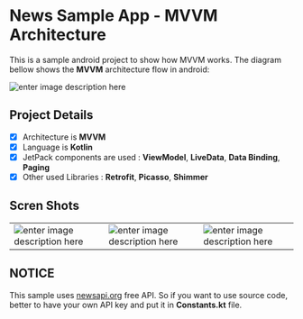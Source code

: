
# News Sample App - MVVM Architecture

This is a sample android project to show how MVVM works.
The diagram bellow shows the **MVVM** architecture flow in android:

![enter image description here](http://s-ebrahimi.com/lib_images/MVVM.png)


## Project Details

 - [x] Architecture is **MVVM**
 - [x] Language is **Kotlin**
 - [x] JetPack components are used : **ViewModel**, **LiveData**, **Data Binding**, **Paging**
 - [x] Other used Libraries : **Retrofit**, **Picasso**, **Shimmer**

## Scren Shots

||||
|--|--|--|
| ![enter image description here](http://s-ebrahimi.com/lib_images/newsapp1.png) | ![enter image description here](http://s-ebrahimi.com/lib_images/newsapp2.png) |![enter image description here](http://s-ebrahimi.com/lib_images/newsapp3.png)|

## NOTICE

This sample uses [newsapi.org](https://newsapi.org/) free API. So if you want to use source code, better to have your own API key and put it in **Constants.kt** file.